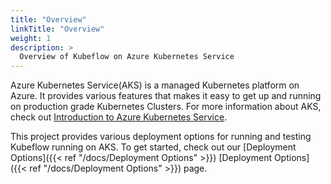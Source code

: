 ```yaml
---
title: "Overview"
linkTitle: "Overview"
weight: 1
description: >
  Overview of Kubeflow on Azure Kubernetes Service
---
```


Azure Kubernetes Service(AKS) is a managed Kubernetes platform on Azure. It provides various features that makes it easy to get up and running on production grade Kubernetes Clusters. For more information about AKS, check out [Introduction to Azure Kubernetes Service](https://learn.microsoft.com/azure/aks/intro-kubernetes).

This project provides various deployment options for running and testing Kubeflow running on AKS. To get started, check out our [Deployment Options]({{< ref "/docs/Deployment Options" >}}) [Deployment Options]({{< ref "/docs/Deployment Options" >}}) page. 